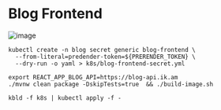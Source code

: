 # Blog Frontend

![image](http://www.plantuml.com/plantuml/png/FOyn3i8m34NtVmeh4moz0gh41LWweGvkRQHAfK5E0WFYxhXgco6Ay_Bqaz-cp9RBSmPEL-FFh7O6ZpaQTKaDMA8eXOV59UiYWRuWkfUfNpSNtcezVeV6hocGAmw4Cm-S7CeGDZJEiGY5cwbvbDgESUHGqroeti9VsP2dmXVvA0DGZHMK2UXIdVSAwwd-hdNP2_u1)


```
kubectl create -n blog secret generic blog-frontend \
  --from-literal=predender-token=${PRERENDER_TOKEN} \
  --dry-run -o yaml > k8s/blog-frontend-secret.yml
```

```
export REACT_APP_BLOG_API=https://blog-api.ik.am
./mvnw clean package -DskipTests=true  && ./build-image.sh 

kbld -f k8s | kubectl apply -f -
```
